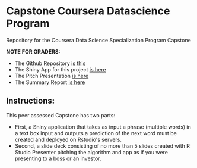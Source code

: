 # Capstone Coursera Datascience Program
Repository for the Coursera Data Science Specialization Program Capstone  

**NOTE FOR GRADERS:**  
- The Github Repository [is this](https://github.com/fjavierGIT/Capstone_Coursera_Datascience) 
- The Shiny App for this project [is here](https://fjavierangoy.shinyapps.io/WordPredictoR)  
- The Pitch Presentation [is here](http://rpubs.com/FJAngoy/wpred_fjag)  
- The Summary Report [is here](http://rpubs.com/FJAngoy/362531)

## Instructions: 
This peer assessed Capstone has two parts:  
- First, a Shiny application that takes as input a phrase (multiple words) in a text box input and outputs a prediction of the next word must be created and deployed on Rstudio's servers.  
- Second, a slide deck consisting of no more than 5 slides created with R Studio Presenter pitching the algorithm and app as if you were presenting to a boss or an investor.  